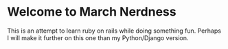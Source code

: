 # Welcome to March Nerdness

This is an attempt to learn ruby on rails while doing something fun.  Perhaps
I will make it further on this one than my Python/Django version.
